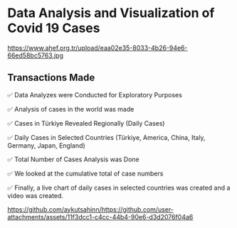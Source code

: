# Data Analysis and Visualization of Covid 19 Cases
https://www.ahef.org.tr/upload/eaa02e35-8033-4b26-94e6-66ed58bc5763.jpg


## Transactions Made
✅ Data Analyzes were Conducted for Exploratory Purposes

✅ Analysis of cases in the world was made

✅ Cases in Türkiye Revealed Regionally (Daily Cases)

✅ Daily Cases in Selected Countries (Türkiye, America, China, Italy, Germany, Japan, England)

✅ Total Number of Cases Analysis was Done

✅ We looked at the cumulative total of case numbers

✅ Finally, a live chart of daily cases in selected countries was created and a video was created.

https://github.com/aykutsahinn/https://github.com/user-attachments/assets/11f3dcc1-c4cc-44b4-90e6-d3d2076f04a6
